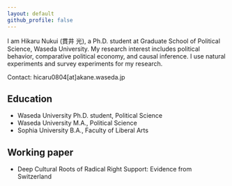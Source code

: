 ```yaml
---
layout: default
github_profile: false
---
```


I am Hikaru Nukui (貫井 光), a Ph.D. student at Graduate School of Political Science, Waseda University. My research interest includes political behavior, comparative political economy, and causal inference. I use natural experiments and survey experiments for my research.  

Contact: hicaru0804[at]akane.waseda.jp

## Education
- Waseda University Ph.D. student, Political Science
- Waseda University M.A., Political Science
- Sophia University B.A., Faculty of Liberal Arts

## Working paper
- Deep Cultural Roots of Radical Right Support: Evidence from Switzerland
